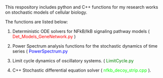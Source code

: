 
This respository includes python and C++ functions for my research works on stochastic models of cellular biology. 

The functions are listed below:

1. Deterministic ODE solvers for NFkB/IkB signaling pathway models (<span style="color:red"> Det_Models_GeneNetwork.py </span>) 

2. Power Spectrum analysis functions for the stochastic dynamics of time series (<span style="color:blue"> PowerSpectrum.py </span>

3. Limit cycle dynamics of oscillatory systems. (<span style="color:green"> LimitCycle.py </span>

4. C++ Stochastic differential equation solver (<span style="color:#00ff00"> nfkb_decoy_strip.cpp </span>). 
